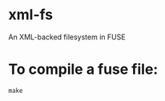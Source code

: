 xml-fs
======

An XML-backed filesystem in FUSE

To compile a fuse file:
======================
`make`
